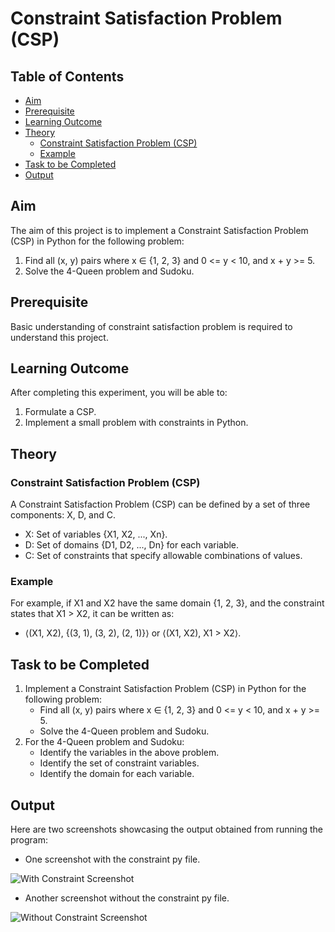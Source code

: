 # Constraint Satisfaction Problem (CSP)

## Table of Contents
- [Aim](#aim)
- [Prerequisite](#prerequisite)
- [Learning Outcome](#learning-outcome)
- [Theory](#theory)
  - [Constraint Satisfaction Problem (CSP)](#constraint-satisfaction-problem-csp)
  - [Example](#example)
- [Task to be Completed](#task-to-be-completed)
- [Output](#output)

## Aim
The aim of this project is to implement a Constraint Satisfaction Problem (CSP) in Python for the following problem:
1. Find all (x, y) pairs where x ∈ {1, 2, 3} and 0 <= y < 10, and x + y >= 5.
2. Solve the 4-Queen problem and Sudoku.

## Prerequisite
Basic understanding of constraint satisfaction problem is required to understand this project.

## Learning Outcome
After completing this experiment, you will be able to:
1. Formulate a CSP.
2. Implement a small problem with constraints in Python.

## Theory

### Constraint Satisfaction Problem (CSP)
A Constraint Satisfaction Problem (CSP) can be defined by a set of three components: X, D, and C.
- X: Set of variables {X1, X2, ..., Xn}.
- D: Set of domains {D1, D2, ..., Dn} for each variable.
- C: Set of constraints that specify allowable combinations of values.

### Example
For example, if X1 and X2 have the same domain {1, 2, 3}, and the constraint states that X1 > X2, it can be written as:
- ⟨(X1, X2), {(3, 1), (3, 2), (2, 1)}⟩ or ⟨(X1, X2), X1 > X2⟩.

## Task to be Completed
1. Implement a Constraint Satisfaction Problem (CSP) in Python for the following problem:
   - Find all (x, y) pairs where x ∈ {1, 2, 3} and 0 <= y < 10, and x + y >= 5.
   - Solve the 4-Queen problem and Sudoku.
2. For the 4-Queen problem and Sudoku:
   - Identify the variables in the above problem.
   - Identify the set of constraint variables.
   - Identify the domain for each variable.

## Output
Here are two screenshots showcasing the output obtained from running the program:

- One screenshot with the constraint py file.

![With Constraint Screenshot](https://user-images.githubusercontent.com/57552973/209365275-848115ff-d33b-4516-98cb-6528f521cf79.png)

- Another screenshot without the constraint py file.

![Without Constraint Screenshot](https://user-images.githubusercontent.com/57552973/209365318-22501a53-ebab-4e04-b176-848413694c69.png)

